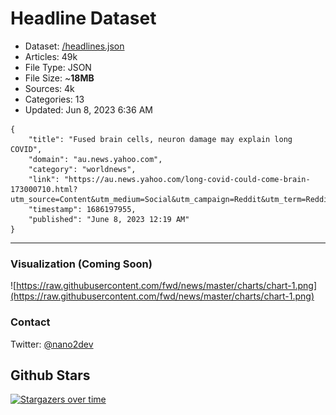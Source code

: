 # Headline Dataset

- Dataset: [/headlines.json](https://raw.githubusercontent.com/fwd/news/master/headlines.json) 
- Articles: 49k
- File Type: JSON
- File Size: ~**18MB**
- Sources: 4k
- Categories: 13
- Updated: Jun 8, 2023 6:36 AM

```
{
    "title": "Fused brain cells, neuron damage may explain long COVID",
    "domain": "au.news.yahoo.com",
    "category": "worldnews",
    "link": "https://au.news.yahoo.com/long-covid-could-come-brain-173000710.html?utm_source=Content&utm_medium=Social&utm_campaign=Reddit&utm_term=Reddit&ncid=other_redditau_p0v0x1ptm8i",
    "timestamp": 1686197955,
    "published": "June 8, 2023 12:19 AM"
}
```

---

### Visualization (Coming Soon)

![https://raw.githubusercontent.com/fwd/news/master/charts/chart-1.png](https://raw.githubusercontent.com/fwd/news/master/charts/chart-1.png)

### Contact 

Twitter: [@nano2dev](https://twitter.com/nano2dev)

## Github Stars

[![Stargazers over time](https://starchart.cc/fwd/news.svg)](https://starchart.cc/fwd/news)
